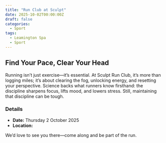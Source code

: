 ```yaml
---
title: "Run Club at Sculpt"
date: 2025-10-02T00:00:00Z
draft: false
categories:
  - Sport
tags:
  - Leamington Spa
  - Sport
---
```


## Find Your Pace, Clear Your Head

Running isn’t just exercise—it’s essential. At Sculpt Run Club, it’s more than logging miles; it’s about clearing the fog, unlocking energy, and resetting your perspective. Science backs what runners know firsthand: the discipline sharpens focus, lifts mood, and lowers stress. Still, maintaining that discipline can be tough.

### Details
- **Date:** Thursday 2 October 2025
- **Location:** 

We’d love to see you there—come along and be part of the run.